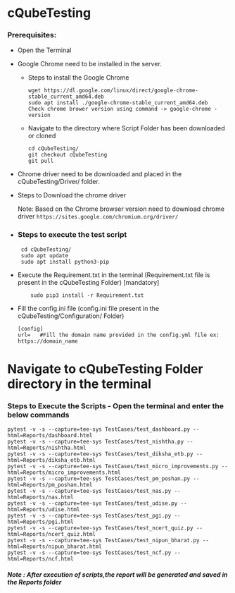 
# cQubeTesting

###  Prerequisites:
 - Open the Terminal
 - Google Chrome need to be installed in the server.
   - Steps to install the Google Chrome
      ```
     wget https://dl.google.com/linux/direct/google-chrome-stable_current_amd64.deb
     sudo apt install ./google-chrome-stable_current_amd64.deb
     Check chrome brower version using command -> google-chrome -version
      ```
   - Navigate to the directory where Script Folder has been downloaded or cloned 
      ```
      cd cQubeTesting/
      git checkout cQubeTesting
      git pull
      ```
 - Chrome driver need to be downloaded and placed in the cQubeTesting/Driver/ folder.
 - Steps to Download the chrome driver 

 	Note: Based on the Chrome browser version need to download chrome driver ```https://sites.google.com/chromium.org/driver/```

 
- ### Steps to execute the test script
    ```
     cd cQubeTesting/
     sudo apt update
     sudo apt install python3-pip
    ```
 - Execute the Requirement.txt in the terminal (Requirement.txt file is present in the cQubeTesting Folder) [mandatory]
    ```
        sudo pip3 install -r Requirement.txt
    ```
 - Fill the config.ini file (config.ini file present in the cQubeTesting/Configuration/ Folder)
     ```		
    [config]
    url=   #Fill the domain name provided in the config.yml file ex: https://domain_name
    ```  
#  Navigate to cQubeTesting Folder directory in the terminal
  ### Steps to Execute the Scripts - Open the terminal and enter the below commands
  ```
  pytest -v -s --capture=tee-sys TestCases/test_dashboard.py --html=Reports/dashboard.html
  pytest -v -s --capture=tee-sys TestCases/test_nishtha.py --html=Reports/nishtha.html
  pytest -v -s --capture=tee-sys TestCases/test_diksha_etb.py --html=Reports/diksha_etb.html
  pytest -v -s --capture=tee-sys TestCases/test_micro_improvements.py --html=Reports/micro_improvements.html
  pytest -v -s --capture=tee-sys TestCases/test_pm_poshan.py --html=Reports/pm_poshan.html
  pytest -v -s --capture=tee-sys TestCases/test_nas.py --html=Reports/nas.html
  pytest -v -s --capture=tee-sys TestCases/test_udise.py --html=Reports/udise.html
  pytest -v -s --capture=tee-sys TestCases/test_pgi.py --html=Reports/pgi.html
  pytest -v -s --capture=tee-sys TestCases/test_ncert_quiz.py --html=Reports/ncert_quiz.html
  pytest -v -s --capture=tee-sys TestCases/test_nipun_bharat.py --html=Reports/nipun_bharat.html
  pytest -v -s --capture=tee-sys TestCases/test_ncf.py --html=Reports/ncf.html
  
  ```



##### Note : After execution of scripts,the report will be generated and saved in the Reports folder
